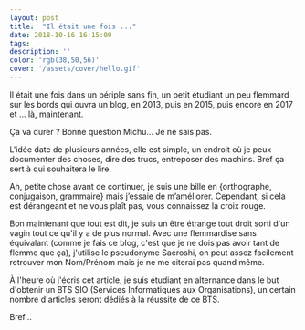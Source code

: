 ```yaml
---
layout: post
title:  "Il était une fois ..."
date: 2018-10-16 16:15:00
tags:
description: ''
color: 'rgb(38,50,56)'
cover: '/assets/cover/hello.gif'
---
```


Il était une fois dans un périple sans fin, un petit étudiant un peu flemmard sur les bords qui ouvra un blog, en 2013, puis en 2015, puis encore en 2017 et ... là, maintenant.

Ça va durer ? Bonne question Michu... Je ne sais pas.

L'idée date de plusieurs années, elle est simple, un endroit où je peux documenter des choses, dire des trucs, entreposer des machins. Bref ça sert à qui souhaitera le lire.

Ah, petite chose avant de continuer, je suis une bille en {orthographe, conjugaison, grammaire} mais j’essaie de m’améliorer. Cependant, si cela est dérangeant et ne vous plaît pas, vous connaissez la croix rouge.

Bon maintenant que tout est dit, je suis un être étrange tout droit sorti d'un vagin tout ce qu'il y a de plus normal. Avec une flemmardise sans équivalant (comme je fais ce blog, c'est que je ne dois pas avoir tant de flemme que ça), j'utilise le pseudonyme Saeroshi, on peut assez facilement retrouver mon Nom/Prénom mais je ne me citerai pas quand même.

À l'heure où j'écris cet article, je suis étudiant en alternance dans le but d'obtenir un BTS SIO (Services Informatiques aux Organisations), un certain nombre d'articles seront dédiés à la réussite de ce BTS.

Bref...